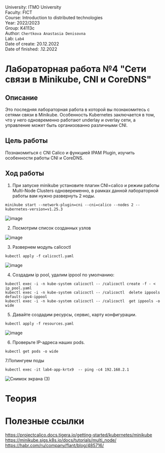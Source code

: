 University: ITMO University <br />
Faculty: FICT <br />
Course: Introduction to distributed technologies <br />
Year: 2022/2023 <br />
Group: K4113c <br />
Author:  `Chertkova Anastasia Denisovna ` <br />
Lab: `Lab4 ` <br />
Date of create: 20.12.2022 <br />
Date of finished: .12.2022 <br />



# Лабораторная работа №4 "Сети связи в Minikube, CNI и CoreDNS"

## Описание

Это последняя лабораторная работа в которой вы познакомитесь с сетями связи в Minikube. Особенность Kubernetes заключается в том, что у него одновременно работают underlay и overlay сети, а управление может быть организованно различными CNI.

## Цель работы

Познакомиться с CNI Calico и функцией IPAM Plugin, изучить особенности работы CNI и CoreDNS.

## Ход работы

1. При запуске minikube установите плагин CNI=calico и режим работы Multi-Node Clusters одновеременно, в рамках данной лабораторной работы вам нужно развернуть 2 ноды.

``` 
minikube start --network-plugin=cni --cni=calico --nodes 2 --kubernetes-version=v1.25.3
```
![image](https://user-images.githubusercontent.com/71637557/209014629-ed6733e2-cbfc-4d63-bc02-17c564730ed3.png)

2. Посмотрим список созданных узлов

![image](https://user-images.githubusercontent.com/71637557/209017904-bc631f44-f2b3-4ad2-a47f-651c240ae155.png)

3. Развернем модуль calicoctl

``` 
kubectl apply -f calicoctl.yaml
```
![image](https://user-images.githubusercontent.com/71637557/209020289-7087bd77-e068-4252-8220-2d5e4733a941.png)

4. Создадим ip pool, удалим ippool по умолчанию:

``` 
kubectl exec -i -n kube-system calicoctl -- /calicoctl create -f - < ip_pool.yaml
kubectl exec -i -n kube-system calicoctl -- /calicoctl  delete ippools default-ipv4-ippool
kubectl exec -i -n kube-system calicoctl -- /calicoctl  get ippools -o wide
``` 
5. Давайте создадим ресурсы, сервис, карту конфигурации.
```
kubectl apply -f resources.yaml
```
![image](https://user-images.githubusercontent.com/71637557/209064101-7b0e8f9b-d67d-46a2-8a16-ec5311400c5d.png)

6. Проверьте IP-адреса наших pods.
```
kubectl get pods -o wide
```

7.Попингуем поды
```
kubectl exec -it lab4-app-krtx9  -- ping -c4 192.168.2.1
```
![Снимок экрана (3)](https://user-images.githubusercontent.com/71637557/209048709-aab417be-8bd8-4435-8499-5e5d6e9dfd54.png)


# Теория

# Полезные ссылки
https://projectcalico.docs.tigera.io/getting-started/kubernetes/minikube <br />
https://minikube.sigs.k8s.io/docs/tutorials/multi_node/  <br />
https://habr.com/ru/company/flant/blog/485716/


